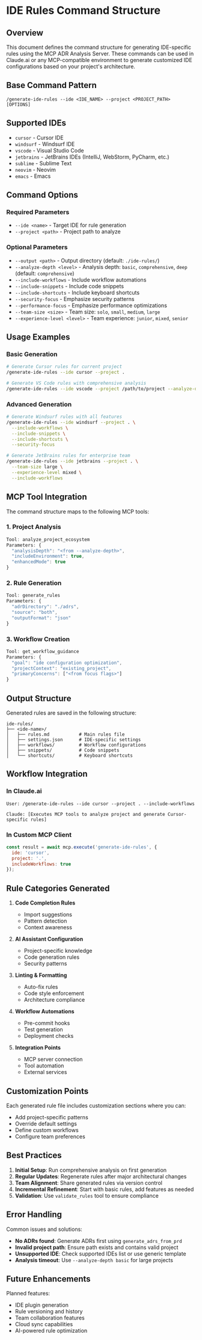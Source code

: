 # IDE Rules Command Structure

## Overview

This document defines the command structure for generating IDE-specific rules using the MCP ADR Analysis Server. These commands can be used in Claude.ai or any MCP-compatible environment to generate customized IDE configurations based on your project's architecture.

## Base Command Pattern

```
/generate-ide-rules --ide <IDE_NAME> --project <PROJECT_PATH> [OPTIONS]
```

## Supported IDEs

- `cursor` - Cursor IDE
- `windsurf` - Windsurf IDE  
- `vscode` - Visual Studio Code
- `jetbrains` - JetBrains IDEs (IntelliJ, WebStorm, PyCharm, etc.)
- `sublime` - Sublime Text
- `neovim` - Neovim
- `emacs` - Emacs

## Command Options

### Required Parameters
- `--ide <name>` - Target IDE for rule generation
- `--project <path>` - Project path to analyze

### Optional Parameters
- `--output <path>` - Output directory (default: `./ide-rules/`)
- `--analyze-depth <level>` - Analysis depth: `basic`, `comprehensive`, `deep` (default: `comprehensive`)
- `--include-workflows` - Include workflow automations
- `--include-snippets` - Include code snippets
- `--include-shortcuts` - Include keyboard shortcuts
- `--security-focus` - Emphasize security patterns
- `--performance-focus` - Emphasize performance optimizations
- `--team-size <size>` - Team size: `solo`, `small`, `medium`, `large`
- `--experience-level <level>` - Team experience: `junior`, `mixed`, `senior`

## Usage Examples

### Basic Generation
```bash
# Generate Cursor rules for current project
/generate-ide-rules --ide cursor --project .

# Generate VS Code rules with comprehensive analysis
/generate-ide-rules --ide vscode --project /path/to/project --analyze-depth comprehensive
```

### Advanced Generation
```bash
# Generate Windsurf rules with all features
/generate-ide-rules --ide windsurf --project . \
  --include-workflows \
  --include-snippets \
  --include-shortcuts \
  --security-focus

# Generate JetBrains rules for enterprise team
/generate-ide-rules --ide jetbrains --project . \
  --team-size large \
  --experience-level mixed \
  --include-workflows
```

## MCP Tool Integration

The command structure maps to the following MCP tools:

### 1. Project Analysis
```javascript
Tool: analyze_project_ecosystem
Parameters: {
  "analysisDepth": "<from --analyze-depth>",
  "includeEnvironment": true,
  "enhancedMode": true
}
```

### 2. Rule Generation
```javascript
Tool: generate_rules
Parameters: {
  "adrDirectory": "./adrs",
  "source": "both",
  "outputFormat": "json"
}
```

### 3. Workflow Creation
```javascript
Tool: get_workflow_guidance
Parameters: {
  "goal": "ide configuration optimization",
  "projectContext": "existing_project",
  "primaryConcerns": ["<from focus flags>"]
}
```

## Output Structure

Generated rules are saved in the following structure:
```
ide-rules/
├── <ide-name>/
│   ├── rules.md           # Main rules file
│   ├── settings.json      # IDE-specific settings
│   ├── workflows/         # Workflow configurations
│   ├── snippets/          # Code snippets
│   └── shortcuts/         # Keyboard shortcuts
```

## Workflow Integration

### In Claude.ai
```
User: /generate-ide-rules --ide cursor --project . --include-workflows

Claude: [Executes MCP tools to analyze project and generate Cursor-specific rules]
```

### In Custom MCP Client
```javascript
const result = await mcp.execute('generate-ide-rules', {
  ide: 'cursor',
  project: '.',
  includeWorkflows: true
});
```

## Rule Categories Generated

1. **Code Completion Rules**
   - Import suggestions
   - Pattern detection
   - Context awareness

2. **AI Assistant Configuration**
   - Project-specific knowledge
   - Code generation rules
   - Security patterns

3. **Linting & Formatting**
   - Auto-fix rules
   - Code style enforcement
   - Architecture compliance

4. **Workflow Automations**
   - Pre-commit hooks
   - Test generation
   - Deployment checks

5. **Integration Points**
   - MCP server connection
   - Tool automation
   - External services

## Customization Points

Each generated rule file includes customization sections where you can:
- Add project-specific patterns
- Override default settings
- Define custom workflows
- Configure team preferences

## Best Practices

1. **Initial Setup**: Run comprehensive analysis on first generation
2. **Regular Updates**: Regenerate rules after major architectural changes
3. **Team Alignment**: Share generated rules via version control
4. **Incremental Refinement**: Start with basic rules, add features as needed
5. **Validation**: Use `validate_rules` tool to ensure compliance

## Error Handling

Common issues and solutions:
- **No ADRs found**: Generate ADRs first using `generate_adrs_from_prd`
- **Invalid project path**: Ensure path exists and contains valid project
- **Unsupported IDE**: Check supported IDEs list or use generic template
- **Analysis timeout**: Use `--analyze-depth basic` for large projects

## Future Enhancements

Planned features:
- IDE plugin generation
- Rule versioning and history
- Team collaboration features
- Cloud sync capabilities
- AI-powered rule optimization